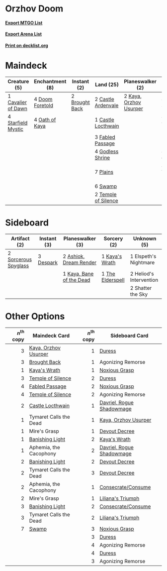 # Orzhov Doom

#### [Export MTGO List](../collection/Orzhov%20Doom/Orzhov%20Doom.txt)
#### [Export Arena List](../collection/Orzhov%20Doom/Orzhov%20Doom_arena.txt)
#### [Print on decklist.org](http://decklist.org/?deckmain=4%09Archon%20of%20Sun's%20Grace%0A2%09Brought%20Back%0A2%09Castle%20Ardenvale%0A1%09Castle%20Locthwain%0A1%09Cavalier%20of%20Dawn%0A4%09Doom%20Foretold%0A4%09Elspeth%20Conquers%20Death%0A2%09Elspeth's%20Nightmare%0A3%09Fabled%20Passage%0A4%09Godless%20Shrine%0A2%09Kaya,%20Orzhov%20Usurper%0A4%09Oath%20of%20Kaya%0A7%09Plains%0A4%09Starfield%20Mystic%0A6%09Swamp%0A2%09Temple%20of%20Silence%0A4%09The%20Birth%20of%20Meletis%0A4%09Treacherous%20Blessing&deckside=2%09Ashiok,%20Dream%20Render%0A3%09Despark%0A1%09Elspeth's%20Nightmare%0A2%09Heliod's%20Intervention%0A1%09Kaya's%20Wrath%0A1%09Kaya,%20Bane%20of%20the%20Dead%0A2%09Shatter%20the%20Sky%0A2%09Sorcerous%20Spyglass%0A1%09The%20Elderspell)
# Maindeck

|                                        Creature (5)                                         |                                     Enchantment (8)                                      |                                       Instant (2)                                       |                                          Land (25)                                           |                                        Planeswalker (2)                                         |      Unknown (18)      |
|---------------------------------------------------------------------------------------------|------------------------------------------------------------------------------------------|-----------------------------------------------------------------------------------------|----------------------------------------------------------------------------------------------|-------------------------------------------------------------------------------------------------|------------------------|
|1 [Cavalier of Dawn](http://gatherer.wizards.com/Pages/Card/Details.aspx?multiverseid=466764)|4 [Doom Foretold](http://gatherer.wizards.com/Pages/Card/Details.aspx?multiverseid=473149)|2 [Brought Back](http://gatherer.wizards.com/Pages/Card/Details.aspx?multiverseid=466763)|2 [Castle Ardenvale](http://gatherer.wizards.com/Pages/Card/Details.aspx?multiverseid=473200) |2 [Kaya, Orzhov Usurper](http://gatherer.wizards.com/Pages/Card/Details.aspx?multiverseid=460129)|4 Archon of Sun's Grace |
|4 [Starfield Mystic](http://gatherer.wizards.com/Pages/Card/Details.aspx?multiverseid=466793)|4 [Oath of Kaya](http://gatherer.wizards.com/Pages/Card/Details.aspx?multiverseid=461136) |                                                                                         |1 [Castle Locthwain](http://gatherer.wizards.com/Pages/Card/Details.aspx?multiverseid=473203) |                                                                                                 |4 Elspeth Conquers Death|
|                                                                                             |                                                                                          |                                                                                         |3 [Fabled Passage](http://gatherer.wizards.com/Pages/Card/Details.aspx?multiverseid=473206)   |                                                                                                 |2 Elspeth's Nightmare   |
|                                                                                             |                                                                                          |                                                                                         |4 [Godless Shrine](http://gatherer.wizards.com/Pages/Card/Details.aspx?multiverseid=405099)   |                                                                                                 |4 The Birth of Meletis  |
|                                                                                             |                                                                                          |                                                                                         |7 [Plains](http://gatherer.wizards.com/Pages/Card/Details.aspx?multiverseid=439856)           |                                                                                                 |4 Treacherous Blessing  |
|                                                                                             |                                                                                          |                                                                                         |6 [Swamp](http://gatherer.wizards.com/Pages/Card/Details.aspx?multiverseid=439858)            |                                                                                                 |                        |
|                                                                                             |                                                                                          |                                                                                         |2 [Temple of Silence](http://gatherer.wizards.com/Pages/Card/Details.aspx?multiverseid=373522)|                                                                                                 |                        |


# Sideboard

|                                         Artifact (2)                                          |                                    Instant (3)                                     |                                         Planeswalker (3)                                          |                                        Sorcery (2)                                        |      Unknown (5)      |
|-----------------------------------------------------------------------------------------------|------------------------------------------------------------------------------------|---------------------------------------------------------------------------------------------------|-------------------------------------------------------------------------------------------|-----------------------|
|2 [Sorcerous Spyglass](http://gatherer.wizards.com/Pages/Card/Details.aspx?multiverseid=435407)|3 [Despark](http://gatherer.wizards.com/Pages/Card/Details.aspx?multiverseid=461117)|2 [Ashiok, Dream Render](http://gatherer.wizards.com/Pages/Card/Details.aspx?multiverseid=461155)  |1 [Kaya's Wrath](http://gatherer.wizards.com/Pages/Card/Details.aspx?multiverseid=457331)  |1 Elspeth's Nightmare  |
|                                                                                               |                                                                                    |1 [Kaya, Bane of the Dead](http://gatherer.wizards.com/Pages/Card/Details.aspx?multiverseid=461158)|1 [The Elderspell](http://gatherer.wizards.com/Pages/Card/Details.aspx?multiverseid=461016)|2 Heliod's Intervention|
|                                                                                               |                                                                                    |                                                                                                   |                                                                                           |2 Shatter the Sky      |


# Other Options

|*n*<sup>th</sup> copy|                                         Maindeck Card                                         |*n*<sup>th</sup> copy|                                           Sideboard Card                                           |
|--------------------:|-----------------------------------------------------------------------------------------------|--------------------:|----------------------------------------------------------------------------------------------------|
|                    3|[Kaya, Orzhov Usurper](http://gatherer.wizards.com/Pages/Card/Details.aspx?multiverseid=460129)|                    1|[Duress](http://gatherer.wizards.com/Pages/Card/Details.aspx?multiverseid=14557)                    |
|                    3|[Brought Back](http://gatherer.wizards.com/Pages/Card/Details.aspx?multiverseid=466763)        |                    1|Agonizing Remorse                                                                                   |
|                    1|[Kaya's Wrath](http://gatherer.wizards.com/Pages/Card/Details.aspx?multiverseid=457331)        |                    1|[Noxious Grasp](http://gatherer.wizards.com/Pages/Card/Details.aspx?multiverseid=466864)            |
|                    3|[Temple of Silence](http://gatherer.wizards.com/Pages/Card/Details.aspx?multiverseid=373522)   |                    2|[Duress](http://gatherer.wizards.com/Pages/Card/Details.aspx?multiverseid=14557)                    |
|                    4|[Fabled Passage](http://gatherer.wizards.com/Pages/Card/Details.aspx?multiverseid=473206)      |                    2|[Noxious Grasp](http://gatherer.wizards.com/Pages/Card/Details.aspx?multiverseid=466864)            |
|                    4|[Temple of Silence](http://gatherer.wizards.com/Pages/Card/Details.aspx?multiverseid=373522)   |                    2|Agonizing Remorse                                                                                   |
|                    2|[Castle Locthwain](http://gatherer.wizards.com/Pages/Card/Details.aspx?multiverseid=473203)    |                    1|[Davriel, Rogue Shadowmage](http://gatherer.wizards.com/Pages/Card/Details.aspx?multiverseid=461010)|
|                    1|Tymaret Calls the Dead                                                                         |                    1|[Kaya, Orzhov Usurper](http://gatherer.wizards.com/Pages/Card/Details.aspx?multiverseid=460129)     |
|                    1|Mire's Grasp                                                                                   |                    1|[Devout Decree](http://gatherer.wizards.com/Pages/Card/Details.aspx?multiverseid=466767)            |
|                    1|[Banishing Light](http://gatherer.wizards.com/Pages/Card/Details.aspx?multiverseid=405135)     |                    2|[Kaya's Wrath](http://gatherer.wizards.com/Pages/Card/Details.aspx?multiverseid=457331)             |
|                    1|Aphemia, the Cacophony                                                                         |                    2|[Davriel, Rogue Shadowmage](http://gatherer.wizards.com/Pages/Card/Details.aspx?multiverseid=461010)|
|                    2|[Banishing Light](http://gatherer.wizards.com/Pages/Card/Details.aspx?multiverseid=405135)     |                    2|[Devout Decree](http://gatherer.wizards.com/Pages/Card/Details.aspx?multiverseid=466767)            |
|                    2|Tymaret Calls the Dead                                                                         |                    3|[Devout Decree](http://gatherer.wizards.com/Pages/Card/Details.aspx?multiverseid=466767)            |
|                    2|Aphemia, the Cacophony                                                                         |                    1|[Consecrate/Consume](http://gatherer.wizards.com/Pages/Card/Details.aspx?multiverseid=457368)       |
|                    2|Mire's Grasp                                                                                   |                    1|[Liliana's Triumph](http://gatherer.wizards.com/Pages/Card/Details.aspx?multiverseid=461025)        |
|                    3|[Banishing Light](http://gatherer.wizards.com/Pages/Card/Details.aspx?multiverseid=405135)     |                    2|[Consecrate/Consume](http://gatherer.wizards.com/Pages/Card/Details.aspx?multiverseid=457368)       |
|                    3|Tymaret Calls the Dead                                                                         |                    2|[Liliana's Triumph](http://gatherer.wizards.com/Pages/Card/Details.aspx?multiverseid=461025)        |
|                    7|[Swamp](http://gatherer.wizards.com/Pages/Card/Details.aspx?multiverseid=439858)               |                    3|[Noxious Grasp](http://gatherer.wizards.com/Pages/Card/Details.aspx?multiverseid=466864)            |
|                     |                                                                                               |                    3|[Duress](http://gatherer.wizards.com/Pages/Card/Details.aspx?multiverseid=14557)                    |
|                     |                                                                                               |                    4|Agonizing Remorse                                                                                   |
|                     |                                                                                               |                    4|[Duress](http://gatherer.wizards.com/Pages/Card/Details.aspx?multiverseid=14557)                    |
|                     |                                                                                               |                    3|Agonizing Remorse                                                                                   |

